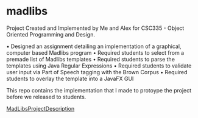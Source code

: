 # madlibs
Project Created and Implemented by Me and Alex for CSC335 - Object Oriented Programming and Design. 

• Designed an assignment detailing an implementation of a graphical, computer based Madlibs program 
• Required students to select from a premade list of Madlibs templates 
• Required students to parse the templates using Java Regular Expressions 
• Required students to validate user input via Part of Speech tagging with the Brown Corpus 
• Required students to overlay the template into a JavaFX GUI

This repo contains the implementation that I made to protoype the project before we released to students.

[MadLibsProjectDescription](/MadlibsProjectDescription.pdf)
